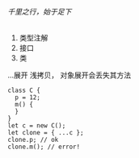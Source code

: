 ###### 千里之行，始于足下

1. 类型注解
2. 接口
3. 类

...展开 浅拷贝， 对象展开会丢失其方法

```
class C {
  p = 12;
  m() {
  }
}
let c = new C();
let clone = { ...c };
clone.p; // ok
clone.m(); // error!

```